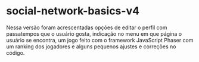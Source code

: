 # social-network-basics-v4

Nessa versão foram acrescentadas opções de editar o perfil com passatempos que o usuário gosta, indicação no menu em que página o usuário se encontra, um jogo feito com o framework JavaScript Phaser com um ranking dos jogadores e alguns pequenos ajustes e correções no código.
